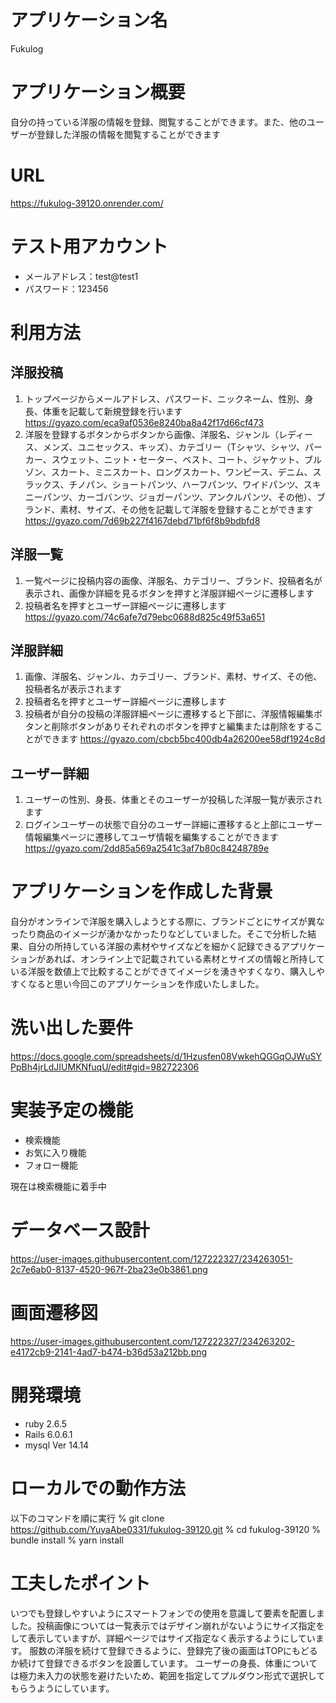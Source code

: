 # アプリケーション名
Fukulog

# アプリケーション概要
自分の持っている洋服の情報を登録、閲覧することができます。また、他のユーザーが登録した洋服の情報を閲覧することができます

# URL
https://fukulog-39120.onrender.com/

# テスト用アカウント
- メールアドレス：test@test1
- パスワード：123456

# 利用方法
## 洋服投稿
1. トップページからメールアドレス、パスワード、ニックネーム、性別、身長、体重を記載して新規登録を行います
https://gyazo.com/eca9af0536e8240ba8a42f17d66cf473
2. 洋服を登録するボタンからボタンから画像、洋服名、ジャンル（レディース、メンズ、ユニセックス、キッズ）、カテゴリー（Tシャツ、シャツ、パーカー、スウェット、ニット・セーター、ベスト、コート、ジャケット、ブルゾン、スカート、ミニスカート、ロングスカート、ワンピース、デニム、スラックス、チノパン、ショートパンツ、ハーフパンツ、ワイドパンツ、スキニーパンツ、カーゴバンツ、ジョガーパンツ、アンクルパンツ、その他）、ブランド、素材、サイズ、その他を記載して洋服を登録することができます
https://gyazo.com/7d69b227f4167debd71bf6f8b9bdbfd8

## 洋服一覧
1. 一覧ページに投稿内容の画像、洋服名、カテゴリー、ブランド、投稿者名が表示され、画像か詳細を見るボタンを押すと洋服詳細ページに遷移します
2. 投稿者名を押すとユーザー詳細ページに遷移します
https://gyazo.com/74c6afe7d79ebc0688d825c49f53a651

## 洋服詳細
1. 画像、洋服名、ジャンル、カテゴリー、ブランド、素材、サイズ、その他、投稿者名が表示されます
2. 投稿者名を押すとユーザー詳細ページに遷移します
3. 投稿者が自分の投稿の洋服詳細ページに遷移すると下部に、洋服情報編集ボタンと削除ボタンがありそれぞれのボタンを押すと編集または削除をすることができます
https://gyazo.com/cbcb5bc400db4a26200ee58df1924c8d

## ユーザー詳細
1. ユーザーの性別、身長、体重とそのユーザーが投稿した洋服一覧が表示されます
2. ログインユーザーの状態で自分のユーザー詳細に遷移すると上部にユーザー情報編集ページに遷移してユーザ情報を編集することができます
https://gyazo.com/2dd85a569a2541c3af7b80c84248789e

<!-- ## 検索機能（未実装）

## お気に入り機能（未実装）

## フォロー機能（未実装） -->

# アプリケーションを作成した背景
自分がオンラインで洋服を購入しようとする際に、ブランドごとにサイズが異なったり商品のイメージが湧かなかったりなどしていました。そこで分析した結果、自分の所持している洋服の素材やサイズなどを細かく記録できるアプリケーションがあれば、オンライン上で記載されている素材とサイズの情報と所持している洋服を数値上で比較することができてイメージを湧きやすくなり、購入しやすくなると思い今回このアプリケーションを作成いたしました。

# 洗い出した要件
https://docs.google.com/spreadsheets/d/1Hzusfen08VwkehQGGqOJWuSYPpBh4jrLdJIUMKNfuqU/edit#gid=982722306

# 実装予定の機能
- 検索機能
- お気に入り機能
- フォロー機能

現在は検索機能に着手中

# データベース設計
https://user-images.githubusercontent.com/127222327/234263051-2c7e6ab0-8137-4520-967f-2ba23e0b3861.png

# 画面遷移図
https://user-images.githubusercontent.com/127222327/234263202-e4172cb9-2141-4ad7-b474-b36d53a212bb.png

# 開発環境
- ruby 2.6.5
- Rails 6.0.6.1
- mysql  Ver 14.14

# ローカルでの動作方法
以下のコマンドを順に実行
% git clone https://github.com/YuyaAbe0331/fukulog-39120.git
% cd fukulog-39120
% bundle install
% yarn install

# 工夫したポイント
いつでも登録しやすいようにスマートフォンでの使用を意識して要素を配置しました。投稿画像については一覧表示ではデザイン崩れがないようにサイズ指定をして表示していますが、詳細ページではサイズ指定なく表示するようにしています。
服数の洋服を続けて登録できるように、登録完了後の画面はTOPにもどるか続けて登録できるボタンを設置しています。
ユーザーの身長、体重については極力未入力の状態を避けたいため、範囲を指定してプルダウン形式で選択してもらうようにしています。
